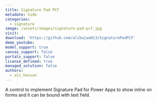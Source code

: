 ```yaml
---
title: Signature Pad PCF
metadate: hide
categories:
  - signature
image: /assets/images/signature-pad-pcf.jpg
visit: 
download: 'https://github.com/alibajwa013/SignaturePadPCF'
demo_youtube: 
model_support: true
canvas_support: false
portals_support: false
license_defined: true
managed_solution: false
authors:
  - ali_hassan
---
```

A control to implement Signature Pad for Power Apps to show inline on forms and it can be bound with text field.
